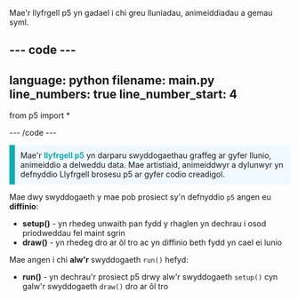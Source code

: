 Mae'r llyfrgell p5 yn gadael i chi greu lluniadau, animeiddiadau a gemau syml.

--- code ---
---
language: python filename: main.py line_numbers: true
line_number_start: 4
---

from p5 import *

--- /code ---

<p style="border-left: solid; border-width:10px; border-color: #0faeb0; background-color: aliceblue; padding: 10px;">
Mae'r <span style="color: #0faeb0; font-weight: bold;">llyfrgell p5</span> yn darparu swyddogaethau graffeg ar gyfer llunio, animeiddio a delweddu data. Mae artistiaid, animeiddwyr a dylunwyr yn defnyddio Llyfrgell brosesu p5 ar gyfer codio creadigol.</p>

Mae dwy swyddogaeth y mae pob prosiect sy'n defnyddio `p5` angen eu **diffinio**:
+ **setup()** - yn rhedeg unwaith pan fydd y rhaglen yn dechrau i osod priodweddau fel maint sgrin
+ **draw()** - yn rhedeg dro ar ôl tro ac yn diffinio beth fydd yn cael ei lunio

Mae angen i chi **alw'r** swyddogaeth `run()` hefyd:
+ **run()** - yn dechrau'r prosiect p5 drwy alw'r swyddogaeth `setup()` cyn galw'r swyddogaeth `draw()` dro ar ôl tro
